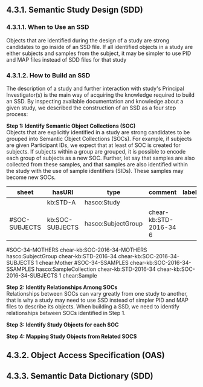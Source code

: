 ## 4.3.1. Semantic Study Design (SDD)

### 4.3.1.1. When to Use an SSD  
Objects that are identified during the design of a study are strong candidates to go inside of an SSD file. If all identified objects in a study are either subjects and samples from the subject, it may be simpler to use PID and MAP files instead of SDD files for that study

### 4.3.1.2. How to Build an SSD
The description of a study and further interaction with study's Principal Investigator(s) is the main way of acquiring the knowledge required to build an SSD. By inspecting available documentation and knowledge about a given study, we described 
the construction of an SSD as a four step process:

**Step 1: Identify Semantic Object Collections (SOC)**  
Objects that are explicitly identified in a study are strong candidates to be grouped into Semantic Object Collections (SOCs). For example, if subjects are given Participant IDs, we expect that at least of SOC is created for subjects. If subjects within a group are grouped, it is possible to encode each group of subjects as a new SOC. Further, let say that samples are also collected from these samples, and that samples are also identified within the study with the use of sample identifiers (SIDs). These samples may become new SOCs.

sheet |	hasURI	| type	| comment | label | definition | isMemberOf | hasScope | hasTimeScope | hasSpaceScope | cardinality	| role
----- | ------- | ----- | ------- | ----- | ---------- | ---------- | -------- | ------------ | ------------- | -----------	| ----   
      | kb:STD-A | hasco:Study | | | | | | | | |   									
#SOC-SUBJECTS | kb:SOC-SUBJECTS	| hasco:SubjectGroup |				chear-kb:STD-2016-34				6	
#SOC-34-MOTHERS	chear-kb:SOC-2016-34-MOTHERS	hasco:SubjectGroup				chear-kb:STD-2016-34	chear-kb:SOC-2016-34-SUBJECTS			1	chear:Mother
#SOC-34-SSAMPLES	chear-kb:SOC-2016-34-SSAMPLES	hasco:SampleCollection				chear-kb:STD-2016-34	chear-kb:SOC-2016-34-SUBJECTS			1	chear:Sample


**Step 2: Identify Relationships Among SOCs**  
Relationships between SOCs can vary greatly from one study to another, that is why a study may need to use SSD instead of simpler PID and MAP files to describe its objects. When building a SSD, we need to identify relationships between SOCs identified in Step 1.

**Step 3: Identify Study Objects for each SOC**  

**Step 4: Mapping Study Objects from Related SOCS**  

## 4.3.2. Object Access Specification (OAS) 

## 4.3.3. Semantic Data Dictionary (SDD)



  
